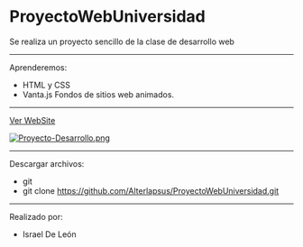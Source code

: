 # ProyectoWebUniversidad

Se realiza un proyecto sencillo de la clase de desarrollo web

---
Aprenderemos:

- HTML y CSS
- Vanta.js Fondos de sitios web animados.

---

<a href="https://proyectoisrael.netlify.app/">Ver WebSite</a>

[![Proyecto-Desarrollo.png](https://i.postimg.cc/pX7Z1NCN/Proyecto-Desarrollo.png)](https://postimg.cc/w7XL7GnF)

---

Descargar archivos:

- git 
- git clone https://github.com/Alterlapsus/ProyectoWebUniversidad.git

---

Realizado por:

- Israel De León
